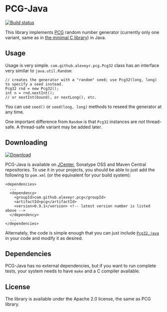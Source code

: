 # PCG-Java

[ ![Build status](https://travis-ci.org/alexeyr/pcg-java.svg?branch=master)](https://travis-ci.org/alexeyr/pcg-java)

This library implements [PCG](http://www.pcg-random.org/) random number generator (currently only one variant, same as in [the minimal C library](https://github.com/imneme/pcg-c-basic/)) in Java.

## Usage

Usage is very simple. `com.github.alexeyr.pcg.Pcg32` class has an interface very similar to `java.util.Random`:

    // creates the generator with a "random" seed; use Pcg32(long, long) to specify a seed instead.
    Pcg32 rnd = new Pcg32();
    int n = rnd.nextInt();
    // or nextInt(bound), or nextLong(), etc.

You can use `seed()` or `seed(long, long)` methods to reseed the generator at any time.

One important difference from `Random` is that `Pcg32` instances are _not_ thread-safe. A thread-safe variant may be added later.

## Downloading

[ ![Download](https://api.bintray.com/packages/alexeyr/maven/pcg-java/images/download.svg) ](https://bintray.com/alexeyr/maven/pcg-java/_latestVersion)

PCG-Java is available on [JCenter](https://bintray.com/bintray/jcenter), Sonatype OSS and Maven Central repositories. To use it in your projects, you should be able to just add the following to `pom.xml` (or the equivalent for your build system):
```
<dependencies>
  ...
  <dependency>
    <groupId>com.github.alexeyr.pcg</groupId>
    <artifactId>pcg</artifactId>
    <version>0.9.1</version> <!-- latest version number is listed above -->
  </dependency>
  ...
</dependencies>
```

Alternately, the code is simple enough that you can just include [`Pcg32.java`](pcg/src/main/java/com/github/alexeyr/pcg/Pcg32.java) in your code and modify it as desired.

## Dependencies

PCG-Java has no external dependencies, but if you want to run complete tests, your system needs to have `make` and a C compiler available.

## License

The library is available under the Apache 2.0 license, the same as PCG library.